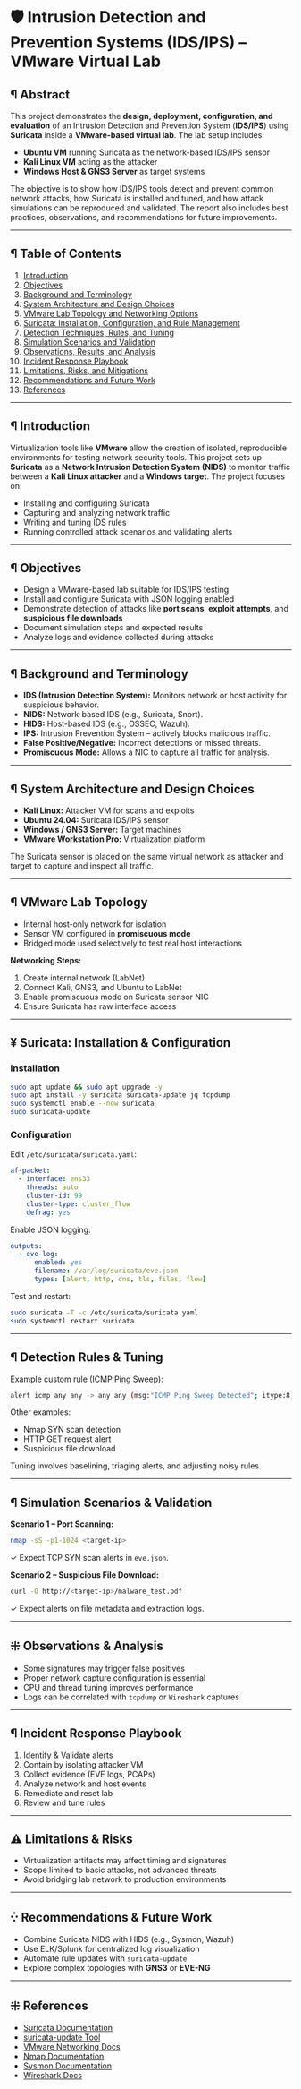 # 🛡️ Intrusion Detection and Prevention Systems (IDS/IPS) – VMware Virtual Lab

## ¶ Abstract

This project demonstrates the **design, deployment, configuration, and evaluation** of an Intrusion Detection and Prevention System (**IDS/IPS**) using **Suricata** inside a **VMware-based virtual lab**. The lab setup includes:

* **Ubuntu VM** running Suricata as the network-based IDS/IPS sensor
* **Kali Linux VM** acting as the attacker
* **Windows Host & GNS3 Server** as target systems

The objective is to show how IDS/IPS tools detect and prevent common network attacks, how Suricata is installed and tuned, and how attack simulations can be reproduced and validated. The report also includes best practices, observations, and recommendations for future improvements.

---

## ¶ Table of Contents

1. [Introduction](#-introduction)
2. [Objectives](#-objectives)
3. [Background and Terminology](#-background-and-terminology)
4. [System Architecture and Design Choices](#-system-architecture-and-design-choices)
5. [VMware Lab Topology and Networking Options](#-vmware-lab-topology-and-networking-options)
6. [Suricata: Installation, Configuration, and Rule Management](#-suricata-installation-configuration-and-rule-management)
7. [Detection Techniques, Rules, and Tuning](#-detection-techniques-rules-and-tuning)
8. [Simulation Scenarios and Validation](#-simulation-scenarios-and-validation)
9. [Observations, Results, and Analysis](#-observations-results-and-analysis)
10. [Incident Response Playbook](#-incident-response-playbook)
11. [Limitations, Risks, and Mitigations](#-limitations-risks-and-mitigations)
12. [Recommendations and Future Work](#-recommendations-and-future-work)
13. [References](#-references)

---

## ¶ Introduction

Virtualization tools like **VMware** allow the creation of isolated, reproducible environments for testing network security tools. This project sets up **Suricata** as a **Network Intrusion Detection System (NIDS)** to monitor traffic between a **Kali Linux attacker** and a **Windows target**.
The project focuses on:

* Installing and configuring Suricata
* Capturing and analyzing network traffic
* Writing and tuning IDS rules
* Running controlled attack scenarios and validating alerts

---

## ¶ Objectives

* Design a VMware-based lab suitable for IDS/IPS testing
* Install and configure Suricata with JSON logging enabled
* Demonstrate detection of attacks like **port scans**, **exploit attempts**, and **suspicious file downloads**
* Document simulation steps and expected results
* Analyze logs and evidence collected during attacks

---

## ¶ Background and Terminology

* **IDS (Intrusion Detection System):** Monitors network or host activity for suspicious behavior.
* **NIDS:** Network-based IDS (e.g., Suricata, Snort).
* **HIDS:** Host-based IDS (e.g., OSSEC, Wazuh).
* **IPS:** Intrusion Prevention System – actively blocks malicious traffic.
* **False Positive/Negative:** Incorrect detections or missed threats.
* **Promiscuous Mode:** Allows a NIC to capture all traffic for analysis.

---

## ¶ System Architecture and Design Choices

* **Kali Linux:** Attacker VM for scans and exploits
* **Ubuntu 24.04:** Suricata IDS/IPS sensor
* **Windows / GNS3 Server:** Target machines
* **VMware Workstation Pro:** Virtualization platform

The Suricata sensor is placed on the same virtual network as attacker and target to capture and inspect all traffic.

---

## ¶ VMware Lab Topology

* Internal host-only network for isolation
* Sensor VM configured in **promiscuous mode**
* Bridged mode used selectively to test real host interactions

**Networking Steps:**

1. Create internal network (LabNet)
2. Connect Kali, GNS3, and Ubuntu to LabNet
3. Enable promiscuous mode on Suricata sensor NIC
4. Ensure Suricata has raw interface access

---

## ¥ Suricata: Installation & Configuration

### Installation

```bash
sudo apt update && sudo apt upgrade -y
sudo apt install -y suricata suricata-update jq tcpdump
sudo systemctl enable --now suricata
sudo suricata-update
```

### Configuration

Edit `/etc/suricata/suricata.yaml`:

```yaml
af-packet:
  - interface: ens33
    threads: auto
    cluster-id: 99
    cluster-type: cluster_flow
    defrag: yes
```

Enable JSON logging:

```yaml
outputs:
  - eve-log:
      enabled: yes
      filename: /var/log/suricata/eve.json
      types: [alert, http, dns, tls, files, flow]
```

Test and restart:

```bash
sudo suricata -T -c /etc/suricata/suricata.yaml
sudo systemctl restart suricata
```

---

## ¶ Detection Rules & Tuning

Example custom rule (ICMP Ping Sweep):

```bash
alert icmp any any -> any any (msg:"ICMP Ping Sweep Detected"; itype:8; threshold:type both, track by_src, count 6, seconds 60; sid:1000002; rev:1;)
```

Other examples:

* Nmap SYN scan detection
* HTTP GET request alert
* Suspicious file download

Tuning involves baselining, triaging alerts, and adjusting noisy rules.

---

## ¶ Simulation Scenarios & Validation

**Scenario 1 – Port Scanning:**

```bash
nmap -sS -p1-1024 <target-ip>
```

✓ Expect TCP SYN scan alerts in `eve.json`.

**Scenario 2 – Suspicious File Download:**

```bash
curl -O http://<target-ip>/malware_test.pdf
```

✓ Expect alerts on file metadata and extraction logs.

---

## ⁜ Observations & Analysis

* Some signatures may trigger false positives
* Proper network capture configuration is essential
* CPU and thread tuning improves performance
* Logs can be correlated with `tcpdump` or `Wireshark` captures

---

## ¶ Incident Response Playbook

1. Identify & Validate alerts
2. Contain by isolating attacker VM
3. Collect evidence (EVE logs, PCAPs)
4. Analyze network and host events
5. Remediate and reset lab
6. Review and tune rules

---

## ⚠️ Limitations & Risks

* Virtualization artifacts may affect timing and signatures
* Scope limited to basic attacks, not advanced threats
* Avoid bridging lab network to production environments

---

## ⁛ Recommendations & Future Work

* Combine Suricata NIDS with HIDS (e.g., Sysmon, Wazuh)
* Use ELK/Splunk for centralized log visualization
* Automate rule updates with `suricata-update`
* Explore complex topologies with **GNS3** or **EVE-NG**

---

## ⁜ References

* [Suricata Documentation](https://docs.suricata.io/)
* [suricata-update Tool](https://docs.suricata.io/en/latest/rule-management/suricata-update.html)
* [VMware Networking Docs](https://community.spiceworks.com/t/vmware-promiscuous-mode/260055/6)
* [Nmap Documentation](https://nmap.org/book/man.html)
* [Sysmon Documentation](https://learn.microsoft.com/en-us/sysinternals/downloads/sysmon)
* [Wireshark Docs](https://www.wireshark.org/docs/)
